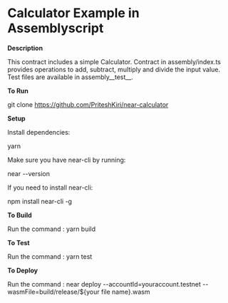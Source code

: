 # **Calculator Example in Assemblyscript**

**Description**

This contract includes a simple Calculator. Contract in assembly/index.ts provides operations to add, subtract, multiply and divide the input value. Test files are available in assembly__test__.

**To Run**

git clone https://github.com/PriteshKiri/near-calculator

**Setup**

Install dependencies:

yarn

Make sure you have near-cli by running:

near --version

If you need to install near-cli:

npm install near-cli -g

**To Build**

Run the command : yarn build

**To Test**

Run the command : yarn test

**To Deploy**

Run the command : near deploy --accountId=youraccount.testnet --wasmFile=build/release/${your file name}.wasm
